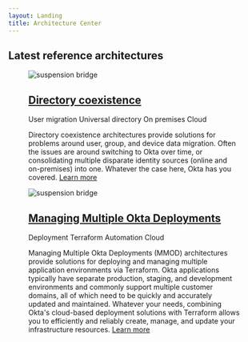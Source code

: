 ```yaml
---
layout: Landing
title: Architecture Center
---
```


## Latest reference architectures

<figure class="main-card main-card_size_large">
  <img
    class="main-card__image"
    src="https://picsum.photos/200/300"
    alt="suspension bridge"
  >
  <figcaption class="main-card__body">
    <h2 class="main-card__title">
      <a
        class="main-card__main-link"
        href="/architecture-center/directory-coexistence/"
      >
        Directory coexistence
      </a>
    </h2>
    <div class="main-card__wrapper">
      <span class="main-card__tag">
        User migration
      </span>
      <span class="main-card__tag">
        Universal directory
      </span>
      <span class="main-card__tag">
        On premises
      </span>
      <span class="main-card__tag">
        Cloud
      </span>
    </div>
    <p class="main-card__text">
      Directory coexistence architectures provide solutions for problems around user, group, and device data migration. Often the issues are around switching to Okta over time, or consolidating multiple disparate identity sources (online and on-premises) into one. Whatever the case here, Okta has you covered. <a class="main-card__link" href="/architecture-center/directory-coexistence/">Learn more</a>
    </p>
  </figcaption>
</figure>

<figure class="main-card main-card_size_large">
  <img
    class="main-card__image"
    src="https://picsum.photos/200/300"
    alt="suspension bridge"
  >
  <figcaption class="main-card__body">
    <h2 class="main-card__title">
      <a
        class="main-card__main-link"
        href="/architecture-center/mmod/"
      >
        Managing Multiple Okta Deployments
      </a>
    </h2>
    <div class="main-card__wrapper">
      <span class="main-card__tag">
        Deployment
      </span>
      <span class="main-card__tag">
        Terraform
      </span>
      <span class="main-card__tag">
        Automation
      </span>
      <span class="main-card__tag">
        Cloud
      </span>
    </div>
    <p class="main-card__text">
      Managing Multiple Okta Deployments (MMOD) architectures provide solutions for deploying and managing multiple application environments via Terraform. Okta applications typically have separate production, staging, and development environments and commonly support multiple customer domains, all of which need to be quickly and accurately updated and maintained. Whatever your needs, combining Okta's cloud-based deployment solutions with Terraform allows you to efficiently and reliably create, manage, and update your infrastructure resources. <a class="main-card__link" href="/architecture-center/mmod/">Learn more</a>
    </p>
  </figcaption>
</figure>